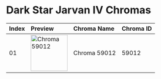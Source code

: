 # Dark Star Jarvan IV Chromas

| Index | Preview | Chroma Name | Chroma ID |
|:---|:---|:---|:---|
| 01 | <img src='https://raw.communitydragon.org/latest/plugins/rcp-be-lol-game-data/global/default/v1/champion-chroma-images/59/59012.png' alt='Chroma 59012' width='100'> | Chroma 59012 | 59012 |
